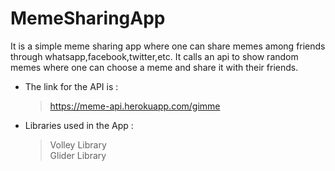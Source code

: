 # MemeSharingApp
It is a simple meme sharing app where one can share memes among friends through whatsapp,facebook,twitter,etc. It calls an api to show random memes where one can choose a meme and share it with their friends. <br/>
- The link for the API is :
  > https://meme-api.herokuapp.com/gimme
- Libraries used in the App :
  > Volley Library <br/>
  > Glider Library
